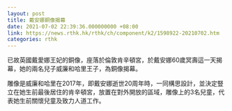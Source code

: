 ```yaml
---
layout: post
title: 戴安娜銅像揭幕
date: 2021-07-02 22:39:36.000000000 +08:00
link: https://news.rthk.hk/rthk/ch/component/k2/1598922-20210702.htm
categories: rthk
---
```


已故英國戴愛娜王妃的銅像，座落於倫敦肯辛頓宮，於戴安娜60歲冥壽這一天揭幕，她的兩名兒子威廉和哈里王子，為銅像揭幕。

雕像是威廉和哈里在2017年，即戴安娜逝世20周年時，一同構思設計，並決定豎立在她生前最後居住的肯辛頓宮，放置在對外開放的區域，雕像上的3名兒童，代表她生前關懷兒童及致力人道工作。
